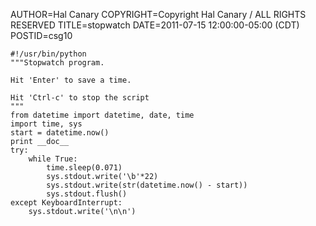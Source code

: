 AUTHOR=Hal Canary
COPYRIGHT=Copyright Hal Canary / ALL RIGHTS RESERVED
TITLE=stopwatch
DATE=2011-07-15 12:00:00-05:00 (CDT)
POSTID=csg10


    #!/usr/bin/python
    """Stopwatch program.
    
    Hit 'Enter' to save a time.
    
    Hit 'Ctrl-c' to stop the script
    """
    from datetime import datetime, date, time
    import time, sys
    start = datetime.now()
    print __doc__
    try:
    	while True:
    		time.sleep(0.071)
    		sys.stdout.write('\b'*22)
    		sys.stdout.write(str(datetime.now() - start))
    		sys.stdout.flush()
    except KeyboardInterrupt:
    	sys.stdout.write('\n\n')

